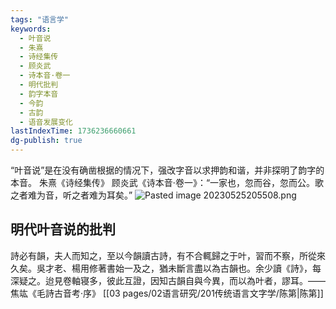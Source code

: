 ```yaml
---
tags: "语言学"
keywords:
  - 叶音说
  - 朱熹
  - 诗经集传
  - 顾炎武
  - 诗本音·卷一
  - 明代批判
  - 韵字本音
  - 今韵
  - 古韵
  - 语音发展变化
lastIndexTime: 1736236660661
dg-publish: true
---
```

“叶音说”是在没有确凿根据的情况下，强改字音以求押韵和谐，并非探明了韵字的本音。
朱熹《诗经集传》
顾炎武《诗本音·卷一》：“一家也，忽而谷，忽而公。歌之者难为音，听之者难为耳矣。”
![Pasted image 20230525205508.png](/img/user/09%20settings/Z%20attachment/Pasted%20image%2020230525205508.png)

## 明代叶音说的批判
詩必有韻，夫人而知之，至以今韻讀古詩，有不合輒歸之于叶，習而不察，所從來久矣。吳才老、楊用修著書始一及之，猶未斷言盡以為古韻也。余少讀《詩》，每深疑之。迨見卷軸寝多，彼此互證，因知古韻自與今異，而以為叶者，謬耳。——焦竑《毛詩古音考·序》
[[03 pages/02语言研究/201传统语言文字学/陈第\|陈第]]
